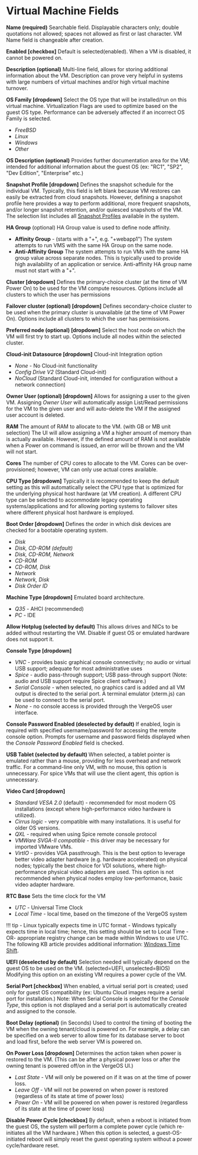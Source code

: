 # Virtual Machine Fields

**Name (required)**
Searchable field. Displayable characters only; double quotations not allowed; spaces not allowed as first or last character. VM Name field is changeable after creation.

**Enabled \[checkbox\]**
Default is selected(enabled). When a VM is disabled, it cannot be powered on.

**Description (optional)**
Multi-line field, allows for storing additional information about the VM. Description can prove very helpful in systems with large numbers of virtual machines and/or high virtual machine turnover.

**OS Family \[dropdown\]**
Select the OS type that will be installed/run on this virtual machine. Virtualization Flags are used to optimize based on the guest OS type. Performance can be adversely affected if an incorrect OS Family is selected.

  * *FreeBSD*
  * *Linux*
  * *Windows*
  * *Other*

**OS Description (optional)**
Provides further documentation area for the VM; intended for additional information about the guest OS (ex: "RC1", "SP2", "Dev Edition", "Enterprise" etc.)

**Snapshot Profile \[dropdown\]**
Defines the snapshot schedule for the individual VM. Typically, this field is left blank because VM restores can easily be extracted from cloud snapshots. However, defining a snapshot profile here provides a way to perform additional, more frequent snapshots, and/or longer snapshot retention, and/or quiesced snapshots of the VM. The selection list includes all [Snapshot Profiles](/product-guide/backup-dr/snapshot-profiles) available in the system.

**HA Group** (optional)
HA Group value is used to define node affinity.

* **Affinity Group** - (starts with a "+", e.g. "+webapp1") The system attempts to run VMS with the same HA Group on the same node.
* **Anti-Affinity Group** The system attempts to run VMs with the same HA group value across separate nodes.  This is typically used to provide high availability of an application or service.  Anti-affinity HA group name must not start with a "+".

**Cluster \[dropdown\]**
Defines the primary-choice cluster (at the time of VM Power On) to be used for the VM compute resources. Options include all clusters to which the user has permissions

**Failover cluster (optional) \[dropdown\]**
Defines secondary-choice cluster to be used when the primary cluster is unavailable (at the time of VM Power On). Options include all clusters to which the user has permissions.

**Preferred node (optional) \[dropdown\]**
Select the host node on which the VM will first try to start up. Options include all nodes within the selected cluster.

**Cloud-init Datasource \[dropdown\]**
Cloud-init Integration option

  * *None* - No Cloud-init functionality  
  * *Config Drive V2* (Standard Cloud-init)
  * *NoCloud* (Standard Cloud-init, intended for configuration without a network connection)

**Owner User (optional) \[dropdown\]**
Allows for assigning a user to the given VM. Assigning *Owner User* will automatically assign List/Read permissions for the VM to the given user and will auto-delete the VM if the assigned user account is deleted.

**RAM**
The amount of RAM to allocate to the VM. (with GB or MB unit selection)
The UI will allow assigning a VM a higher amount of memory than is actually available. However, if the defined amount of RAM is not available when a Power on command is issued, an error will be thrown and the VM will not start.

**Cores**
The number of CPU cores to allocate to the VM. Cores can be over-provisioned; however, VM can only use actual cores available.

**CPU Type \[dropdown\]**
Typically it is recommended to keep the default setting as this will automatically select the CPU type that is optimized for the underlying physical host hardware (at VM creation). A different CPU type can be selected to accommodate legacy operating systems/applications and for allowing porting systems to failover sites where different physical host hardware is employed.

**Boot Order \[dropdown\]**
Defines the order in which disk devices are checked for a bootable operating system.

  * *Disk*
  * *Disk, CD-ROM (default)*  
  * *Disk, CD-ROM, Network*
  * *CD-ROM*
  * *CD-ROM, Disk*
  * *Network*
  * *Network, Disk*
  * *Disk Order ID*

**Machine Type \[dropdown\]**
Emulated board architecture.

  * *Q35* - AHCI (recommended)
  * *PC* - IDE

**Allow Hotplug (selected by default)**
This allows drives and NICs to be added without restarting the VM. Disable if guest OS or emulated hardware does not support it.

**Console Type \[dropdown\]**

  * *VNC* - provides basic graphical console connectivity; no audio or virtual USB support; adequate for most administrative uses
  * *Spice* - audio pass-through support; USB pass-through support (Note: audio and USB support require Spice client software.)
  * *Serial Console* - when selected, no graphics card is added and all VM output is directed to the serial port. A terminal emulator (xterm.js) can be used to connect to the serial port.
  * *None* - no console access is provided through the VergeOS user interface.

**Console Password Enabled (deselected by default)**
If enabled, login is required with specified username/password for accessing the remote console option.
Prompts for username and password fields displayed when the *Console Password Enabled* field is checked.

**USB Tablet (selected by default)**
When selected, a tablet pointer is emulated rather than a mouse, providing for less overhead and network traffic. For a command-line only VM, with no mouse, this option is unnecessary. For spice VMs that will use the client agent, this option is unnecessary.

**Video Card \[dropdown\]**

  * *Standard VESA 2.0* (default) - recommended for most modern OS installations (except where high-performance video hardware is utilized).
  * *Cirrus logic* - very compatible with many installations. It is useful for older OS versions.
  * *QXL* - required when using Spice remote console protocol
  * *VMWare SVGA-II compatible* - this driver may be necessary for imported VMware VMs.
  * *VirtIO* - provides VGA passthrough. This is the best option to leverage better video adapter hardware (e.g. hardware accelerated) on physical nodes; typically the best choice for VDI solutions, where high-performance physical video adapters are used. This option is not recommended when physical nodes employ low-performance, basic video adapter hardware.

**RTC Base**
Sets the time clock for the VM

  * *UTC* - Universal Time Clock
  * *Local Time* - local time, based on the timezone of the VergeOS system
  
!!! tip
    - Linux typically expects time in UTC format
    - Windows typically expects time in local time; hence, this setting should be set to Local Time -OR- appropriate registry change can be made within Windows to use UTC.  The following KB article provides additional information: [Windows Time Shift](/knowledge-base/windows--time-shift).

**UEFI (deselected by default)**
Selection needed will typically depend on the guest OS to be used on the VM. (selected=UEFI, unselected=BIOS) Modifying this option on an existing VM requires a power cycle of the VM.

**Serial Port \[checkbox\]**
When enabled, a virtual serial port is created; used only for guest OS compatibility (ex: Ubuntu Cloud images require a serial port for installation.) Note: When Serial Console is selected for the *Console Type*, this option is not displayed and a serial port is automatically created and assigned to the console.

**Boot Delay (optional)**
(in Seconds) Used to control the timing of booting the VM when the owning tenant/cloud is powered on. For example, a delay can be specified on a web server to allow time for its database server to boot and load first, before the web server VM is powered on.

**On Power Loss \[dropdown\]**
Determines the action taken when power is restored to the VM. (This can be after a physical power loss or after the owning tenant is powered off/on in the VergeOS UI.)

  * *Last State* - VM will only be powered on if it was on at the time of power loss.
  * *Leave Off* - VM will not be powered on when power is restored (regardless of its state at time of power loss)
  * *Power On* - VM will be powered on when power is restored (regardless of its state at the time of power loss)

**Disable Power Cycle \[checkbox\]**
By default, when a reboot is initiated from the guest OS, the system will perform a complete power cycle (which re-initiates all the VM hardware.) When this option is selected, a guest-OS-initiated reboot will simply reset the guest operating system without a power cycle/hardware reset.
